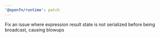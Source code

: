 ```yaml
---
'@openfn/runtime': patch
---
```


Fix an issue where expression result state is not serialized before being broadcast, causing blowups
